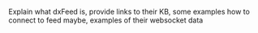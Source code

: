 ---
---

Explain what dxFeed is, provide links to their KB, some examples how to connect to feed maybe, examples of their websocket data